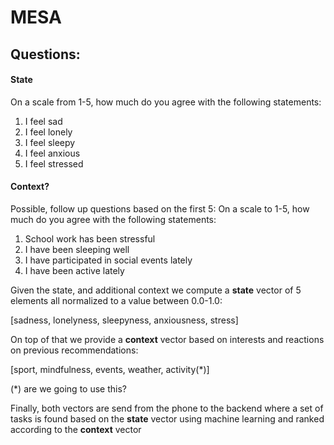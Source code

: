# MESA

## Questions:

#### State
On a scale from 1-5, how much do you agree with the following statements:
1. I feel sad
2. I feel lonely
3. I feel sleepy
4. I feel anxious
5. I feel stressed

#### Context?
Possible, follow up questions based on the first 5:
On a scale to 1-5, how much do you agree with the following statements:
1. School work has been stressful
2. I have been sleeping well
3. I have participated in social events lately
4. I have been active lately

Given the state, and additional context we compute a **state** vector of 5 elements all normalized to a value between 0.0-1.0:

[sadness, lonelyness, sleepyness, anxiousness, stress]

On top of that we provide a **context** vector based on interests and reactions on previous recommendations:

[sport, mindfulness, events, weather, activity(*)]

(*) are we going to use this?

Finally, both vectors are send from the phone to the backend where a set of tasks is found based on the **state** vector using machine learning and ranked according to the **context** vector
